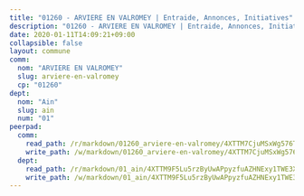 ```yaml
---
title: "01260 - ARVIERE EN VALROMEY | Entraide, Annonces, Initiatives"
description: "01260 - ARVIERE EN VALROMEY | Entraide, Annonces, Initiatives"
date: 2020-01-11T14:09:21+09:00
collapsible: false
layout: commune
comm:
  nom: "ARVIERE EN VALROMEY"
  slug: arviere-en-valromey
  cp: "01260"
dept:
  nom: "Ain"
  slug: ain
  num: "01"
peerpad:
  comm:
    read_path: /r/markdown/01260_arviere-en-valromey/4XTTM7CjuMSxWg576TztvH4vHMMT9wjBmRBQZjNqzN5T7cvKP
    write_path: /w/markdown/01260_arviere-en-valromey/4XTTM7CjuMSxWg576TztvH4vHMMT9wjBmRBQZjNqzN5T7cvKP-K3TgUFtsvTkKXe8YbM22N1SgdStPtJMmWkXuGhs1sUEJKBUvzJNui86FNukZ6Yqeb5Uizb7jqtobXzZXZHXyjU2Gx6iChZ2JJKfy9rVheQwfF5s32HXsmGop7AnSVwjHRB7APT2M
  dept:
    read_path: /r/markdown/01_ain/4XTTM9F5Lu5rzByUwAPpyzfuAZHNExy1TWE3X3wiTrPFfiAJr
    write_path: /w/markdown/01_ain/4XTTM9F5Lu5rzByUwAPpyzfuAZHNExy1TWE3X3wiTrPFfiAJr-K3TgUnxzeFoJA4CB58vXNvKXURJneTNZHUsypAQGicGiZu7AS2sPbjspGpj7s3MmMv58YhkLaSUMQMHaiKAfoMv6wF36Urxbqqh8MmnXpnKkbVhnAishABEkMRAiyAt8GGJ1Jer2
---
```


